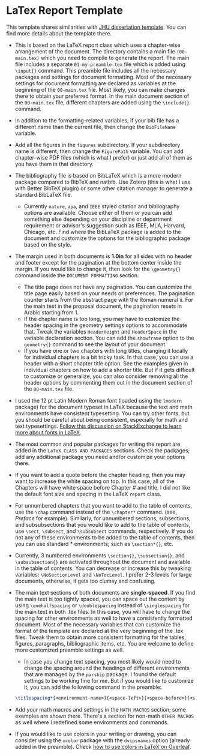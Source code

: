 # LaTex Report Template

This template shares similarities with [JHU dissertation template](https://github.com/bibekananda-datta/JHU-Dissertation-Template). You can find more details about the template there.

- This is based on the LaTeX report class which uses a chapter-wise arrangement of the document. The directory contains a main file `(00-main.tex)` which you need to compile to generate the report. The main file includes a separate `01-my-preamble.tex` file which is added using `\input{}` command. This preamble file includes all the necessary packages and settings for document formatting. Most of the necessary settings for document formatting are declared as variables at the beginning of the `00-main.tex` file. Most likely, you can make changes there to obtain your preferred format. In the main document section of the `00-main.tex` file, different chapters are added using the `\include{}` command.

- In addition to the formatting-related variables, if your bib file has a different name than the current file, then change the `BibFileName` variable.

- Add all the figures in the `figures` subdirectory. If your subdirectory name is different, then change the `FigurePath` variable. You can add chapter-wise PDF files (which is what I prefer) or just add all of them as you have them in that directory.

- The bibliography file is based on BibLaTeX which is a more modern package compared to BibTeX and natbib. Use Zotero (this is what I use with Better BibTeX plugin) or some other citation manager to generate a standard BibLaTeX file.
  - Currently `nature`, `apa`, and `IEEE` styled citation and bibliography options are available. Choose either of them or you can add something else depending on your discipline or department requirement or advisor's suggestion such as IEEE, MLA, Harvard, Chicago, etc. Find where the BibLaTeX package is added to the document and customize the options for the bibliographic package based on the style.

- The margin used in both documents is **1.0in** for all sides with no header and footer except for the pagination at the bottom center inside the margin. If you would like to change it, then look for the `\geometry{}` command inside the `DOCUMENT FORMATTING` section.
  - The title page does not have any pagination. You can customize the title page easily based on your needs or preferences. The pagination counter starts from the abstract page with the Roman numeral ii. For the main text in the proposal document, the pagination resets in Arabic starting from 1.
  - If the chapter name is too long, you may have to customize the header spacing in the geometry settings options to accommodate that. Tweak the variables `HeaderHeight` and `HeaderSpace` in the variable declaration section. You can add the `showframe` option to the `geometry{}` command to see the layout of your document.
  - If you have one or two chapters with long titles, changing it locally for individual chapters is a bit tricky task. In that case, you can use a header with a short chapter title option. See the examples given in individual chapters on how to add a shorter title. But if it gets difficult to customize or generalize, you can also consider removing all the header options by commenting them out in the document section of the `00-main.tex` file.

- I used the 12 pt Latin Modern Roman font (loaded using the `lmodern` package) for the document typeset in LaTeX because the text and math environments have consistent typesetting. You can try other fonts, but you should be careful about being consistent, especially for math and text typesettings. [Follow this discussion on StackExchange to learn more about fonts in LaTeX](https://tex.stackexchange.com/questions/59702/suggest-a-nice-font-family-for-my-basic-latex-template-text-and-math).

- The most common and popular packages for writing the report are added in the `LaTeX CLASS AND PACKAGES` sections. Check the packages; add any additional package you need and/or customize your options there.

- If you want to add a quote before the chapter heading, then you may want to increase the white spacing on top. In this case, all of the Chapters will have white space before Chapter # and title. I did not like the default font size and spacing in the LaTeX `report` class. 

- For unnumbered chapters that you want to add to the table of contents, use the `\chap` command instead of the `\chapter*` command. (see, *Preface* for example). Similarly, for unnumbered sections, subsections, and subsubsections that you would like to add to the table of contents, use `\sect`, `\subsect`, and `\subsubsect` commands, respectively. If you do not any of these environments to be added to the table of contents, then you can use standard * environments; such as `\section*{}`, etc.

- Currently, 3 numbered environments `\section{}`, `\subsection{}`, and `\subsubsection{}` are activated throughout the document and available in the table of contents. You can decrease or increase this by tweaking variables: `\NoSectionLevel` and `\NoTocLevel`. I prefer 2-3 levels for large documents, otherwise, it gets too clumsy and confusing.

- The main text sections of both documents are **single-spaced**. If you find the main text is too tightly spaced, you can space out the content by using `\onehalfspacing` or `\doublespacing` instead of `\singlespacing` for the main text in both .tex files. In this case, you will have to change the spacing for other environments as well to have a consistently formatted document. Most of the necessary variables that can customize the format of the template are declared at the very beginning of the .tex files. Tweak them to obtain more consistent formatting for the tables, figures, paragraphs, bibliographic items, etc. You are welcome to define more customized preamble settings as well.
  - In case you change text spacing, you most likely would need to change the spacing around the headings of different environments that are managed by the `parskip` package. I found the default settings to be working fine for me. But if you would like to customize it, you can add the following command in the preamble:
   ``` latex
   \titlespacing*{<environment-name>}{<space-left>}{<space-before>}{<space-after>}
   ```

  
- Add your math macros and settings in the `MATH MACROS` section; some examples are shown there. There's a section for non-math `OTHER MACROS` as well where I redefined some environments and commands.
 
- If you would like to use colors in your writing or drawing, you can consider using the `xcolor` package with the `dvipsnames` option (already added in the preamble). Check [how to use colors in LaTeX on Overleaf](https://www.overleaf.com/learn/latex/Using_colors_in_LaTeX).
